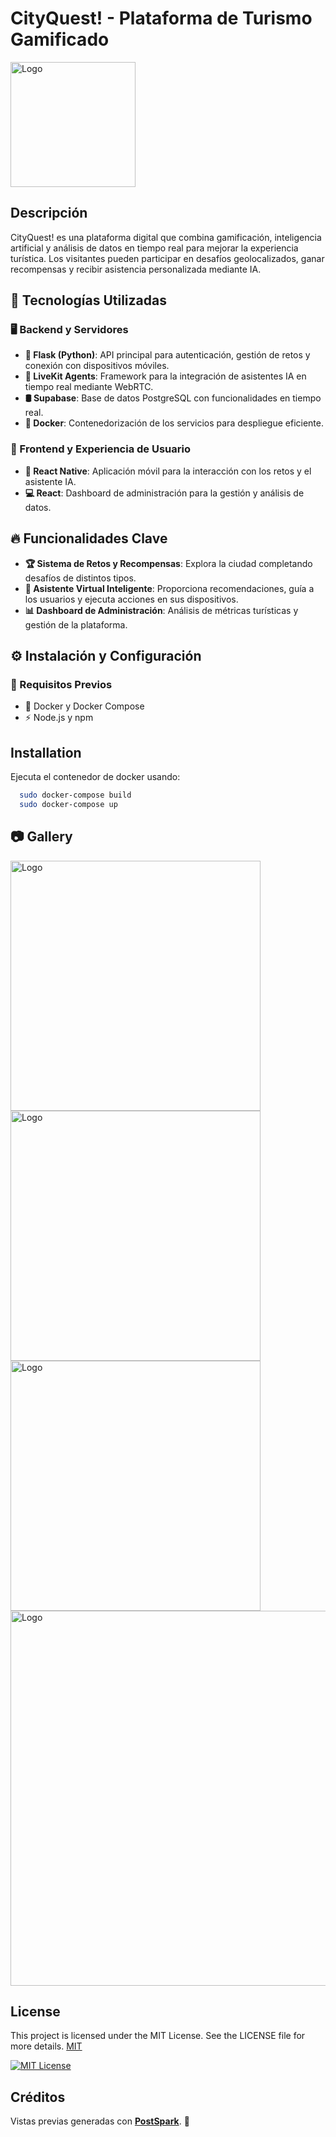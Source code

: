 
# CityQuest! - Plataforma de Turismo Gamificado

<img src="https://github.com/hjasier/cds_app/blob/f2d037aaac54050ee142262926057ffcf443c45b/(readme%20media)/Logo-min.png?raw=true" alt="Logo" width="auto" height="200">



## Descripción

CityQuest! es una plataforma digital que combina gamificación, inteligencia artificial y análisis de datos en tiempo real para mejorar la experiencia turística. Los visitantes pueden participar en desafíos geolocalizados, ganar recompensas y recibir asistencia personalizada mediante IA.




## 🚀 Tecnologías Utilizadas  

### 🖥️ Backend y Servidores  
- **🐍 Flask (Python)**: API principal para autenticación, gestión de retos y conexión con dispositivos móviles.  
- **🎥 LiveKit Agents**: Framework para la integración de asistentes IA en tiempo real mediante WebRTC.  
- **🛢️ Supabase**: Base de datos PostgreSQL con funcionalidades en tiempo real.  
- **🐳 Docker**: Contenedorización de los servicios para despliegue eficiente.  

### 📱 Frontend y Experiencia de Usuario  
- **📲 React Native**: Aplicación móvil para la interacción con los retos y el asistente IA.  
- **💻 React**: Dashboard de administración para la gestión y análisis de datos.  

## 🔥 Funcionalidades Clave  
- **🏆 Sistema de Retos y Recompensas**: Explora la ciudad completando desafíos de distintos tipos.  
- **🤖 Asistente Virtual Inteligente**: Proporciona recomendaciones, guía a los usuarios y ejecuta acciones en sus dispositivos.  
- **📊 Dashboard de Administración**: Análisis de métricas turísticas y gestión de la plataforma.  

## ⚙️ Instalación y Configuración  
### 📌 Requisitos Previos  
- 🐳 Docker y Docker Compose  
- ⚡ Node.js y npm  
## Installation

Ejecuta el contenedor de docker usando:

```bash
  sudo docker-compose build
  sudo docker-compose up
```
    
## 📷 Gallery 

<img src="https://github.com/hjasier/cds_app/blob/f2d037aaac54050ee142262926057ffcf443c45b/(readme%20media)/PS1-2.png?raw=true" alt="Logo" width="auto" height="400">

<img src="https://github.com/hjasier/cds_app/blob/f2d037aaac54050ee142262926057ffcf443c45b/(readme%20media)/PS2-1.png?raw=true" alt="Logo" width="auto" height="400">

<img src="https://github.com/hjasier/cds_app/blob/f2d037aaac54050ee142262926057ffcf443c45b/(readme%20media)/PS3-3.png?raw=true" alt="Logo" width="auto" height="400">

<img src="https://github.com/hjasier/cds_app/blob/f2d037aaac54050ee142262926057ffcf443c45b/(readme%20media)/AS1-2.png?raw=true" alt="Logo" width="auto" height="600">





## License
This project is licensed under the MIT License. See the LICENSE file for more details.
[MIT](https://choosealicense.com/licenses/mit/)

[![MIT License](https://img.shields.io/badge/License-MIT-green.svg)](https://choosealicense.com/licenses/mit/)

## Créditos

Vistas previas generadas con **[PostSpark](https://postspark.app/)**. 🌟



